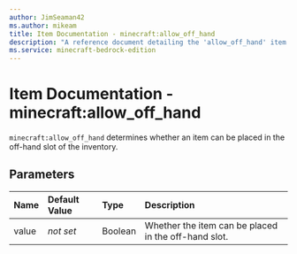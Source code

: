 ```yaml
---
author: JimSeaman42
ms.author: mikeam
title: Item Documentation - minecraft:allow_off_hand
description: "A reference document detailing the 'allow_off_hand' item component"
ms.service: minecraft-bedrock-edition
---
```


# Item Documentation - minecraft:allow_off_hand

`minecraft:allow_off_hand` determines whether an item can be placed in the off-hand slot of the inventory.

## Parameters

|Name |Default Value  |Type  |Description  |
|:----------|:----------|:----------|:----------|
|value|*not set* |Boolean |Whether the item can be placed in the off-hand slot.|
